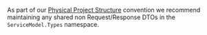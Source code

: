 As part of our [Physical Project Structure](https://docs.servicestack.net/physical-project-structure) convention 
we recommend maintaining any shared non Request/Response DTOs in the `ServiceModel.Types` namespace.